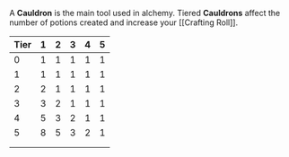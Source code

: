 A **Cauldron** is the main tool used in alchemy. Tiered **Cauldrons** affect the number of potions created and increase your [[Crafting Roll]]. 


| Tier | 1   | 2   | 3   | 4   | 5   |
| ---- | --- | --- | --- | --- | --- |
| 0    | 1   | 1   | 1   | 1   | 1   |
| 1    | 1   | 1   | 1   | 1   | 1   |
| 2    | 2   | 1   | 1   | 1   | 1   |
| 3    | 3   | 2   | 1   | 1   | 1   |
| 4    | 5   | 3   | 2   | 1   | 1   |
| 5    | 8   | 5   | 3   | 2   | 1   |
|      |     |     |     |     |     |
     |     |     |     |     |     |














